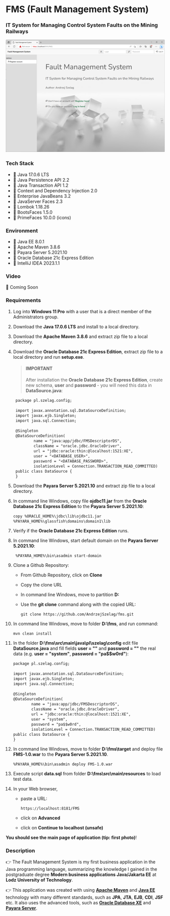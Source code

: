 # FMS (Fault Management System)
### IT System for Managing Control System Faults on the Mining Railways

![url3.java](url3.png "Fault Management System")

### Tech Stack
* 🔶 Java 17.0.6 LTS
* 🔶 Java Persistence API 2.2
* 🔶 Java Transaction API 1.2
* 🔶 Context and Dependency Injection 2.0
* 🔶 Enterprise JavaBeans 3.2
* 🔶 JavaServer Faces 2.3
* 🔶 Lombok 1.18.26
* 🔶 BootsFaces 1.5.0
* 🔶 PrimeFaces 10.0.0 (icons)


### Environment
* 🔶 Java EE 8.0.1
* 🔶 Apache Maven 3.8.6
* 🔶 Payara Server 5.2021.10
* 🔶 Oracle Database 21c Express Edition
* 🔶 IntelliJ IDEA 2023.1.1


### Video

🚀 Coming Soon


### Requirements

1. Log into __Windows 11 Pro__ with a user that is a direct member of the Administrators group.
2. Download the __Java 17.0.6 LTS__ and install to a local directory.
3. Download the __Apache Maven 3.8.6__ and extract zip file to a local directory.
4. Download the __Oracle Database 21c Express Edition__, extract zip file to a local directory and run __setup.exe__. 

    > #### IMPORTANT
    > 
    > After installation the __Oracle Database 21c Express Edition__, create new schema, __user__ and __password__ - you will need this data in __DataSource.java__:
     
        package pl.szelag.config;
    
        import javax.annotation.sql.DataSourceDefinition;
        import javax.ejb.Singleton;
        import java.sql.Connection;
    
        @Singleton
        @DataSourceDefinition(
                name = "java:app/jdbc/FMSDescriptorDS",
                className = "oracle.jdbc.OracleDriver",
                url = "jdbc:oracle:thin:@localhost:1521:XE",
                user = "<DATABASE_USER>",
                password = "<DATABASE_PASSWORD>",
                isolationLevel = Connection.TRANSACTION_READ_COMMITTED)
        public class DataSource {
        }

6. Download the __Payara Server 5.2021.10__ and extract zip file to a local directory.
7. In command line Windows, copy file __ojdbc11.jar__ from the __Oracle Database 21c Express Edition__ to the __Payara Server 5.2021.10__:

       copy %ORACLE_HOME%\jdbc\lib\ojdbc11.jar %PAYARA_HOME%\glassfish\domains\domain1\lib

7. Verify if the __Oracle Database 21c Express Edition__ runs.
8. In command line Windows, start default domain on the __Payara Server 5.2021.10__:

        %PAYARA_HOME%\bin\asadmin start-domain

10. Clone a Github Repository:
    * From Github Repository, click on __Clone__
    * Copy the clone URL
    * In command line Windows, move to partition __D:__ 
    * Use the __git clone__ command along with the copied URL:


          git clone https://github.com/AndrzejSzelag/fms.git
        
    
11. In command line Windows, move to folder __D:\fms__, and run command: 

        mvn clean install
        
12. In the folder __D:\fms\src\main\java\pl\szelag\config__ edit file __DataSource.java__ and fill fields __user = ""__ and __password = ""__ the real data (e.g. __user = "system"__, __password = "pa$$w0rd"__):

        package pl.szelag.config;
    
        import javax.annotation.sql.DataSourceDefinition;
        import javax.ejb.Singleton;
        import java.sql.Connection;
    
        @Singleton
        @DataSourceDefinition(
                name = "java:app/jdbc/FMSDescriptorDS",
                className = "oracle.jdbc.OracleDriver",
                url = "jdbc:oracle:thin:@localhost:1521:XE",
                user = "system",
                password = "pa$$w0rd",
                isolationLevel = Connection.TRANSACTION_READ_COMMITTED)
        public class DataSource {
        }

13. In command line Windows, move to folder __D:\fms\target__ and deploy file __FMS-1.0.war__ to the __Payara Server 5.2021.10__.

        %PAYARA_HOME%\bin\asadmin deploy FMS-1.0.war

14. Execute script __data.sql__ from folder __D:\fms\src\main\resources__ to load test data.
15. In your Web browser,
    * paste a URL:

          https://localhost:8181/FMS
            
    * click on __Advanced__
    * click on __Continue to localhost (unsafe)__

__You should see the main page of application (tip: first photo)__!


### Description

👉 The Fault Management System is my first business application in the Java programming language, summarizing the knowledge I gained in the postgraduate degree __Modern business applications Java/Jakarta EE__ at __Lodz University of Technology__.

👉 This application was created with using [__Apache Maven__](https://maven.apache.org/) and [__Java EE__](https://www.oracle.com/java/technologies/java-ee-glance.html) technology with many different standards, such as __JPA__, __JTA__, __EJB__, __CDI__, __JSF__ etc. It also uses the advanced tools, such as [__Oracle Database XE__](https://www.oracle.com/pl/database/technologies/appdev/xe.html) and [__Payara Server__](https://www.payara.fish/downloads/payara-platform-community-edition/).
